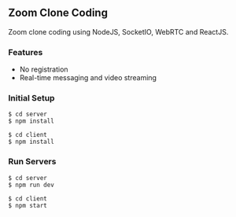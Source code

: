 ## Zoom Clone Coding

Zoom clone coding using NodeJS, SocketIO, WebRTC and ReactJS.

### Features

- No registration
- Real-time messaging and video streaming

### Initial Setup

```
$ cd server
$ npm install
```

```
$ cd client
$ npm install
```

### Run Servers

```
$ cd server
$ npm run dev
```

```
$ cd client
$ npm start
```
